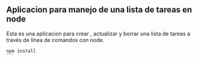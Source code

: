 ## Aplicacion para manejo de una lista de tareas en node

 Esta es una aplicacion para crear , actualizar y borrar una lista de tareas a través de línea de comandos con node.

 ````
npm install
```